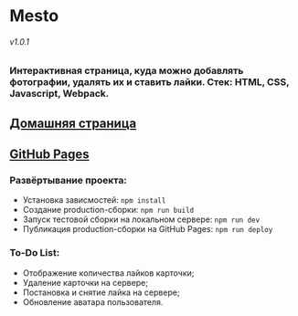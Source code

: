 # Mesto
###### v1.0.1
### Интерактивная страница, куда можно добавлять фотографии, удалять их и ставить лайки. Стек: HTML, CSS, Javascript, Webpack.
## [Домашняя страница](https://mesto.neomedved.site)
## [GitHub Pages](https://neomedved.github.io/Mesto/)
### Развёртывание проекта:
* Установка зависмостей: ```npm install```
* Создание production-сборки: ```npm run build```
* Запуск тестовой сборки на локальном сервере: ```npm run dev```
* Публикация production-сборки на GitHub Pages: ```npm run deploy```
### To-Do List:
* Отображение количества лайков карточки;
* Удаление карточки на сервере;
* Постановка и снятие лайка на сервере;
* Обновление аватара пользователя.
